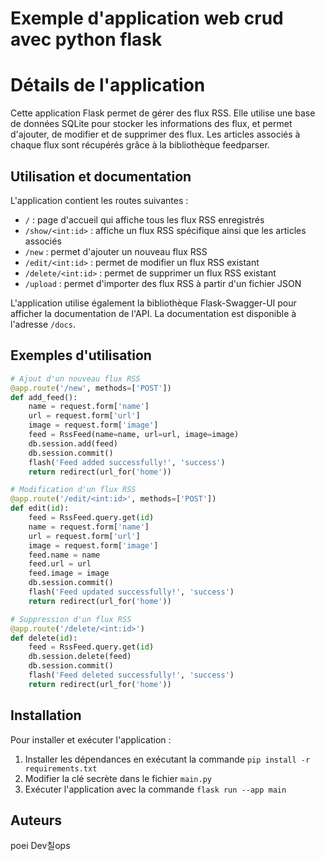 # Exemple d'application web crud avec python flask

# Détails de l'application
Cette application Flask permet de gérer des flux RSS. Elle utilise une base de données SQLite pour stocker les informations des flux, et permet d'ajouter, de modifier et de supprimer des flux. Les articles associés à chaque flux sont récupérés grâce à la bibliothèque feedparser.


## Utilisation et documentation

L'application contient les routes suivantes :

- `/` : page d'accueil qui affiche tous les flux RSS enregistrés
- `/show/<int:id>` : affiche un flux RSS spécifique ainsi que les articles associés
- `/new` : permet d'ajouter un nouveau flux RSS
- `/edit/<int:id>` : permet de modifier un flux RSS existant
- `/delete/<int:id>` : permet de supprimer un flux RSS existant
- `/upload` : permet d'importer des flux RSS à partir d'un fichier JSON

L'application utilise également la bibliothèque Flask-Swagger-UI pour afficher la documentation de l'API. La documentation est disponible à l'adresse `/docs`.

## Exemples d'utilisation

```python
# Ajout d'un nouveau flux RSS
@app.route('/new', methods=['POST'])
def add_feed():
    name = request.form['name']
    url = request.form['url']
    image = request.form['image']
    feed = RssFeed(name=name, url=url, image=image)
    db.session.add(feed)
    db.session.commit()
    flash('Feed added successfully!', 'success')
    return redirect(url_for('home'))

# Modification d'un flux RSS
@app.route('/edit/<int:id>', methods=['POST'])
def edit(id):
    feed = RssFeed.query.get(id)
    name = request.form['name']
    url = request.form['url']
    image = request.form['image']
    feed.name = name
    feed.url = url
    feed.image = image
    db.session.commit()
    flash('Feed updated successfully!', 'success')    
    return redirect(url_for('home'))

# Suppression d'un flux RSS
@app.route('/delete/<int:id>')
def delete(id):
    feed = RssFeed.query.get(id)
    db.session.delete(feed)
    db.session.commit()
    flash('Feed deleted successfully!', 'success')
    return redirect(url_for('home'))
```

## Installation

Pour installer et exécuter l'application :
1. Installer les dépendances en exécutant la commande `pip install -r requirements.txt`
2. Modifier la clé secrète dans le fichier `main.py`
3. Exécuter l'application avec la commande `flask run --app main`

## Auteurs
poei Dev칠ops
